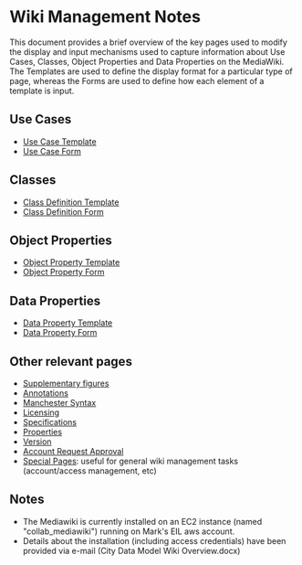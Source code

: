 # Wiki Management Notes
This document provides a brief overview of the key pages used to modify the display and input mechanisms used to capture information about Use Cases, Classes, Object Properties and Data Properties on the MediaWiki. The Templates are used to define the display format for a particular type of page, whereas the Forms are used to define how each element of a template is input.

## Use Cases
* [Use Case Template](http://citydata.utoronto.ca/index.php/Template:Use_Case)
* [Use Case Form](http://citydata.utoronto.ca/index.php/Form:Use_Case_Definition)

## Classes
* [Class Definition Template](http://citydata.utoronto.ca/index.php/Template:Class_Definition)
* [Class Definition Form](http://citydata.utoronto.ca/index.php/Form:Class_Definition)

## Object Properties
* [Object Property Template](http://citydata.utoronto.ca/index.php/Template:Object_Property_Definition)
* [Object Property Form](http://citydata.utoronto.ca/index.php/Template:Object_Property_Definition)

## Data Properties
* [Data Property Template](http://citydata.utoronto.ca/index.php/Template:Data_Property_Definition)
* [Data Property Form](http://citydata.utoronto.ca/index.php/Form:Data_Property_Definition)

## Other relevant pages
* [Supplementary figures](http://citydata.utoronto.ca/index.php/Template:Supplementary_Figures)
* [Annotations](http://citydata.utoronto.ca/index.php/Template:Annotation_Specification)
* [Manchester Syntax](http://citydata.utoronto.ca/index.php/Template:Manchester_Specification)
* [Licensing](http://citydata.utoronto.ca/index.php/Category:License)
* [Specifications](http://citydata.utoronto.ca/index.php/Category:Specification)
* [Properties](http://citydata.utoronto.ca/index.php/Special:Properties)
* [Version](http://citydata.utoronto.ca/index.php/Special:Version)
* [Account Request Approval](http://citydata.utoronto.ca/index.php/Special:ConfirmAccounts)
* [Special Pages](http://citydata.utoronto.ca/index.php/Special:SpecialPages): useful for general wiki management tasks (account/access management, etc)

## Notes
* The Mediawiki is currently installed on an EC2 instance (named "collab_mediawiki") running on Mark's EIL aws account.
* Details about the installation (including access credentials) have been provided via e-mail (City Data Model Wiki Overview.docx)
